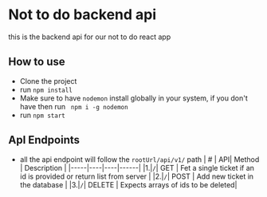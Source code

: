 # Not to do backend api

this is the backend api for our not to do react app

## How to use

- Clone the project
- run `npm install`
- Make sure to have `nodemon` install globally in your system, if you don't have then run ` npm i -g nodemon`
- run `npm start`

## ApI Endpoints

- all the api endpoint will follow the `rootUrl/api/v1/` path
  | # | API| Method | Description |
  |-----|----|----|------|
  |1.|`/`| GET | Fet a single ticket if an id is provided or return list from server |
  |2.|`/`| POST | Add new ticket in the database |
  |3.|`/`| DELETE | Expects arrays of ids to be deleted|
